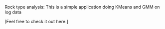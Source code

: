 Rock type analysis: This is a simple application doing KMeans and GMM on log data

[Feel free to check it out here.]
